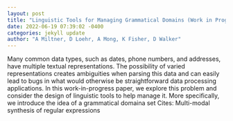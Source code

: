 ```yaml
--- 
layout: post 
title: "Linguistic Tools for Managing Grammatical Domains (Work in Progress)" 
date: 2022-06-19 07:39:02 -0400 
categories: jekyll update 
author: "A Miltner, D Loehr, A Mong, K Fisher, D Walker" 
--- 
```

Many common data types, such as dates, phone numbers, and addresses, have multiple textual representations. The possibility of varied representations creates ambiguities when parsing this data and can easily lead to bugs in what would otherwise be straightforward data processing applications. In this work-in-progress paper, we explore this problem and consider the design of linguistic tools to help manage it. More specifically, we introduce the idea of a grammatical domaina set Cites: Multi-modal synthesis of regular expressions
